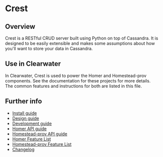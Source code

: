 Crest
==============

Overview
--------
Crest is a RESTful CRUD server built using Python on top of Cassandra. It is designed to
be easily extensible and makes some assumptions about how you'll want to store your data
in Cassandra.

Use in Clearwater
-----------------
In Clearwater, Crest is used to power the Homer and Homestead-prov components. See the documentation for these
projects for more details. The common features and instructions for both are listed in this file.

Further info
------------
* [Install guide](http://clearwater.readthedocs.org/en/latest/Installation_Instructions/index.html)
* [Design guide](docs/design.md)
* [Development guide](docs/development.md)
* [Homer API guide](docs/homer_api.md)
* [Homestead-prov API guide](docs/homestead_prov_api.md)
* [Homer Feature List](docs/homer_features.md)
* [Homestead-prov Feature List](docs/homestead_prov_features.md)
* [Changelog](CHANGELOG.md)

